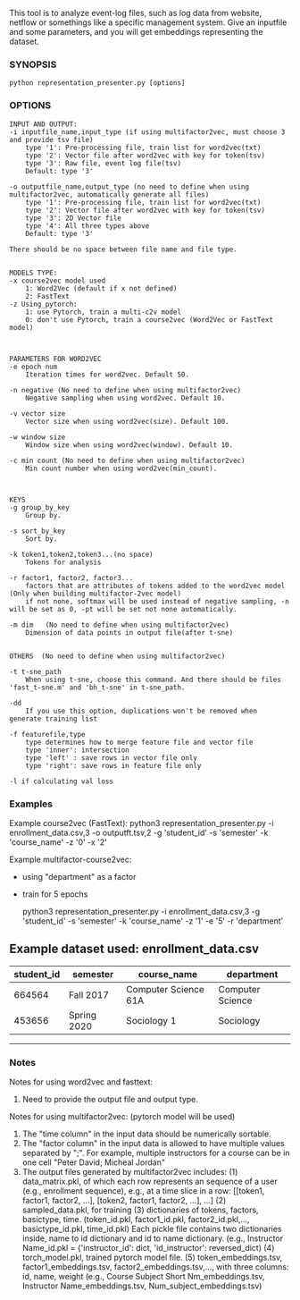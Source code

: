 This tool is to analyze event-log files, such as log data from website,  netflow or somethings like a specific management system. 
Give an inputfile and some parameters, and you will get embeddings representing the dataset.

### SYNOPSIS
	python representation_presenter.py [options]


### OPTIONS
	INPUT AND OUTPUT:
	-i inputfile_name,input_type (if using multifactor2vec, must choose 3 and provide tsv file)
		type '1': Pre-processing file, train list for word2vec(txt)
		type '2': Vector file after word2vec with key for token(tsv)
		type '3': Raw file, event log file(tsv)
		Default: type '3'

	-o outputfile_name,output_type (no need to define when using multifactor2vec, automatically generate all files)
		type '1': Pre-processing file, train list for word2vec(txt)
		type '2': Vector file after word2vec with key for token(tsv)
		type '3': 2D Vector file
		type '4': All three types above
		Default: type '3'

	There should be no space between file name and file type.
	
	
	MODELS TYPE:
	-x course2vec model used
		1: Word2Vec (default if x not defined)
		2: FastText
	-z Using_pytorch:
		1: use Pytorch, train a multi-c2v model
		0: don't use Pytorch, train a course2vec (Word2Vec or FastText model)
	


	PARAMETERS FOR WORD2VEC
	-e epoch num
		Iteration times for word2vec. Default 50.

	-n negative (No need to define when using multifactor2vec)
   		Negative sampling when using word2vec. Default 10.

	-v vector size
   		Vector size when using word2vec(size). Default 100.

	-w window size
		Window size when using word2vec(window). Default 10.

	-c min count (No need to define when using multifactor2vec)
		Min count number when using word2vec(min_count).



	KEYS
	-g group_by_key
		Group by. 
	
	-s sort_by_key
		Sort by.

	-k token1,token2,token3...(no space)
		Tokens for analysis

	-r factor1, factor2, factor3...
	    factors that are attributes of tokens added to the word2vec model (Only when building multifactor-2vec model)
	    if not none, softmax will be used instead of negative sampling, -n will be set as 0, -pt will be set not none automatically.

	-m dim   (No need to define when using multifactor2vec)
		Dimension of data points in output file(after t-sne)


	OTHERS  (No need to define when using multifactor2vec)

	-t t-sne_path
   		When using t-sne, choose this command. And there should be files 'fast_t-sne.m' and 'bh_t-sne' in t-sne_path.

   	-dd
   		If you use this option, duplications won't be removed when generate training list

   	-f featurefile,type
   	    type determines how to merge feature file and vector file
   		type 'inner': intersection
   		type 'left' : save rows in vector file only
   		type 'right': save rows in feature file only

   	-l if calculating val loss
	
### Examples

Example course2vec (FastText):
	python3 representation_presenter.py -i enrollment_data.csv,3 -o outputft.tsv,2  -g  'student_id' -s  'semester' -k 'course_name'  -z '0' -x '2' 

Example multifactor-course2vec:
- using "department" as a factor
- train for 5 epochs

	python3 representation_presenter.py -i enrollment_data.csv,3 -g  'student_id' -s  'semester' -k 'course_name'  -z '1' -e '5' -r 'department'

Example dataset used:
enrollment_data.csv
---------------------------------------------------------------------------
| student_id    | semester      | course_name          | department       |
| ------------- | ------------- | -------------------  |-------------------
| 664564        | Fall 2017     | Computer Science 61A |Computer Science  |
| 453656        | Spring 2020   | Sociology 1          |Sociology         |
---------------------------------------------------------------------------


### Notes
Notes for using word2vec and fasttext:
1. Need to provide the output file and output type.

Notes for using multifactor2vec: (pytorch model will be used)
1. The "time column" in the input data should be numerically sortable.
2. The "factor column" in the input data is allowed to have multiple values separated by ";". For example, multiple instructors for a course can be in one cell "Peter David; Micheal Jordan"
3. The output files generated by multifactor2vec includes:
   (1) data_matrix.pkl, of which each row represents an sequence of a user (e.g., enrollment sequence), e.g., at a time slice in a row: [[token1, factor1, factor2, ...], [token2, factor1, factor2, ...], ...]
   (2) sampled_data.pkl, for training
   (3) dictionaries of tokens, factors, basictype, time.  (token_id.pkl, factor1_id.pkl, factor2_id.pkl,..., basictype_id.pkl, time_id.pkl)
       Each pickle file contains two dictionaries inside, name to id dictionary and id to name dictionary. (e.g., Instructor Name_id.pkl = {'instructor_id': dict, 'id_instructor': reversed_dict)
   (4) torch_model.pkl, trained pytorch model file.
   (5) token_embeddings.tsv, factor1_embeddings.tsv, factor2_embeddings.tsv,..., with three columns: id, name, weight
       (e.g., Course Subject Short Nm_embeddings.tsv, Instructor Name_embeddings.tsv, Num_subject_embeddings.tsv)
